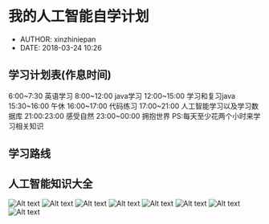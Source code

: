#  我的人工智能自学计划
 - AUTHOR: xinzhiniepan
 - DATE: 2018-03-24 10:26

##  学习计划表(作息时间)
6:00~7:30  英语学习
8:00~12:00 java学习
12:00~15:00 学习和复习java
15:30~16:00 午休
16:00~17:00 代码练习
17:00~21:00 人工智能学习以及学习数据库
21:00:23:00     感受自然
23:00~00:00     拥抱世界
PS:每天至少花两个小时来学习相关知识

## 学习路线

## 人工智能知识大全
![Alt text](./resouces/media/picture/intelligence01.jpg)
![Alt text](./resouces/media/picture/intelligence02.jpg)
![Alt text](./resouces/media/picture/intelligence03.jpg)
![Alt text](./resouces/media/picture/intelligence04.jpg)
![Alt text](./resouces/media/picture/intelligence05.jpg)
![Alt text](./resouces/media/picture/intelligence06.jpg)
![Alt text](./resouces/media/picture/intelligence07.jpg)
![Alt text](./resouces/media/picture/intelligence08.jpg)
